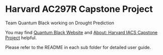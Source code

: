 # Harvard AC297R Capstone Project

Team Quantum Black working on Drought Prediction

You may find [Quantum Black Website](https://www.quantumblack.com/) and [About: Harvard IACS Capstone Project](https://www.capstone.iacs.seas.harvard.edu/) helpful.

Please refer to the README in each sub folder for detailed user guide. 
